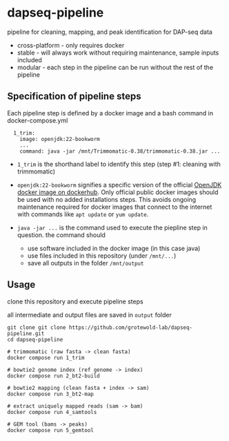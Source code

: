 # dapseq-pipeline

pipeline for cleaning, mapping, and peak identification for DAP-seq data

- cross-platform - only requires docker
- stable - will always work without requiring maintenance, sample inputs included
- modular - each step in the pipeline can be run without the rest of the pipeline

## Specification of pipeline steps

Each pipeline step is defined by a docker image and a bash command in docker-compose.yml

```
  1_trim:
    image: openjdk:22-bookworm
    ...
    command: java -jar /mnt/Trimmomatic-0.38/trimmomatic-0.38.jar ...
```
- `1_trim` is the shorthand label to identify this step (step #1: cleaning with trimmomatic)
- `openjdk:22-bookworm` signifies a specific version of the official [OpenJDK docker image on dockerhub](https://hub.docker.com/_/openjdk).
Only official public docker images should be used with no added installations steps.
This avoids ongoing maintenance required for docker images that connect to the internet with commands like `apt update` or `yum update`.

- `java -jar ...` is the command used to execute the piepline step in question. 
the command should 
  - use software included in the docker image (in this case java) 
  - use files included in this repository (under `/mnt/...`)
  - save all outputs in the folder `/mnt/output`




## Usage

clone this repository and execute pipeline steps 

all intermediate and output files are saved in `output` folder
```
git clone git clone https://github.com/grotewold-lab/dapseq-pipeline.git
cd dapseq-pipeline

# trimmomatic (raw fasta -> clean fasta)
docker compose run 1_trim

# bowtie2 genome index (ref genome -> index)
docker compose run 2_bt2-build

# bowtie2 mapping (clean fasta + index -> sam)
docker compose run 3_bt2-map

# extract uniquely mapped reads (sam -> bam)
docker compose run 4_samtools

# GEM tool (bams -> peaks)
docker compose run 5_gemtool
```
